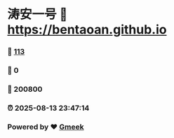 # 涛安一号 :link: https://bentaoan.github.io 
### :page_facing_up: [113](https://bentaoan.github.io/tag.html) 
### :speech_balloon: 0 
### :hibiscus: 200800 
### :alarm_clock: 2025-08-13 23:47:14 
### Powered by :heart: [Gmeek](https://github.com/Meekdai/Gmeek)
